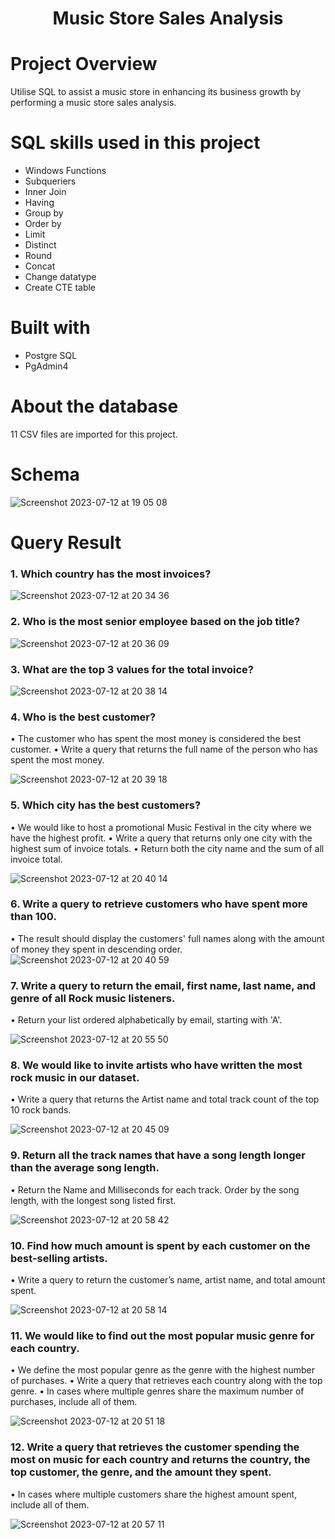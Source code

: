 # <p align="center">Music Store Sales Analysis</p> 
# Project Overview
Utilise SQL to assist a music store in enhancing its business growth by performing a music store sales analysis.

# SQL skills used in this project
* Windows Functions
* Subqueriers
* Inner Join
* Having
* Group by
* Order by
* Limit
* Distinct
* Round
* Concat
* Change datatype
* Create CTE table

# Built with
* Postgre SQL
* PgAdmin4

# About the database
11 CSV files are imported for this project.

# Schema
![Screenshot 2023-07-12 at 19 05 08](https://github.com/AnalystEric/SQL_Sales_Analysis---Music_Store/assets/127030648/588268b0-228e-4b12-a4aa-bef495d6a1cd)

# Query Result
### 1.	Which country has the most invoices?

![Screenshot 2023-07-12 at 20 34 36](https://github.com/AnalystEric/SQL_Sales_Analysis---Music/assets/127030648/4e519ff2-35a0-4f84-925b-993f2b3eca90)

### 2.	Who is the most senior employee based on the job title?

![Screenshot 2023-07-12 at 20 36 09](https://github.com/AnalystEric/SQL_Sales_Analysis---Music/assets/127030648/ff44ad43-73dd-4c2d-80bf-ccd458f2c0fb)

### 3.	What are the top 3 values for the total invoice?

![Screenshot 2023-07-12 at 20 38 14](https://github.com/AnalystEric/SQL_Sales_Analysis---Music/assets/127030648/e9b80218-5865-4ea7-98fb-6e52350c1159)

### 4.	Who is the best customer? 
•	The customer who has spent the most money is considered the best customer.
•	Write a query that returns the full name of the person who has spent the most money.

![Screenshot 2023-07-12 at 20 39 18](https://github.com/AnalystEric/SQL_Sales_Analysis---Music/assets/127030648/80071b70-8fc0-4325-acb1-1ad75f02b793)

### 5.	Which city has the best customers?
•	We would like to host a promotional Music Festival in the city where we have the highest profit.
•	Write a query that returns only one city with the highest sum of invoice totals.
•	Return both the city name and the sum of all invoice total.

![Screenshot 2023-07-12 at 20 40 14](https://github.com/AnalystEric/SQL_Sales_Analysis---Music/assets/127030648/bf50d786-f3f8-44d9-8e1d-0ce12645d921)

### 6.	Write a query to retrieve customers who have spent more than 100.
•	The result should display the customers' full names along with the amount of money they spent in descending order.
![Screenshot 2023-07-12 at 20 40 59](https://github.com/AnalystEric/SQL_Sales_Analysis---Music/assets/127030648/7f263618-e0cd-4a05-be1b-a3591598766f)

### 7.	Write a query to return the email, first name, last name, and genre of all Rock music listeners.
•	Return your list ordered alphabetically by email, starting with 'A'.

![Screenshot 2023-07-12 at 20 55 50](https://github.com/AnalystEric/SQL_Sales_Analysis---Music/assets/127030648/56c49c5a-b09b-429f-86f8-c9b78b2caaec)


### 8.	We would like to invite artists who have written the most rock music in our dataset.
•	Write a query that returns the Artist name and total track count of the top 10 rock bands.

![Screenshot 2023-07-12 at 20 45 09](https://github.com/AnalystEric/SQL_Sales_Analysis---Music/assets/127030648/3dc8733d-fed7-4e1a-955c-eef714e0eb4d)

### 9.	Return all the track names that have a song length longer than the average song length.
•	Return the Name and Milliseconds for each track. Order by the song length, with the longest song listed first.

![Screenshot 2023-07-12 at 20 58 42](https://github.com/AnalystEric/SQL_Sales_Analysis---Music/assets/127030648/6ecf4cf3-f513-4ccc-9c3d-aef258bc5947)


### 10.	 Find how much amount is spent by each customer on the best-selling artists.
•	Write a query to return the customer’s name, artist name, and total amount spent.

![Screenshot 2023-07-12 at 20 58 14](https://github.com/AnalystEric/SQL_Sales_Analysis---Music/assets/127030648/68f118c2-e5de-49fa-b2fd-a298a4f62428)

### 11.	We would like to find out the most popular music genre for each country.
•	We define the most popular genre as the genre with the highest number of purchases.
•	Write a query that retrieves each country along with the top genre.
•	In cases where multiple genres share the maximum number of purchases, include all of them.

![Screenshot 2023-07-12 at 20 51 18](https://github.com/AnalystEric/SQL_Sales_Analysis---Music/assets/127030648/7634b980-2040-476b-8b5e-f4b2c48b8711)

### 12.	Write a query that retrieves the customer spending the most on music for each country and returns the country, the top customer, the genre, and the amount they spent.
•	In cases where multiple customers share the highest amount spent, include all of them.

![Screenshot 2023-07-12 at 20 57 11](https://github.com/AnalystEric/SQL_Sales_Analysis---Music/assets/127030648/c60ae047-d98d-4315-8c52-bb9303fcde27)





